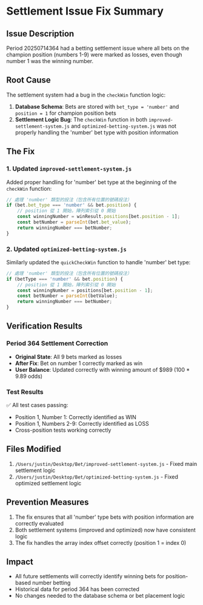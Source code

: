 # Settlement Issue Fix Summary

## Issue Description
Period 20250714364 had a betting settlement issue where all bets on the champion position (numbers 1-9) were marked as losses, even though number 1 was the winning number.

## Root Cause
The settlement system had a bug in the `checkWin` function logic:

1. **Database Schema**: Bets are stored with `bet_type = 'number'` and `position = 1` for champion position bets
2. **Settlement Logic Bug**: The `checkWin` function in both `improved-settlement-system.js` and `optimized-betting-system.js` was not properly handling the 'number' bet type with position information

## The Fix

### 1. Updated `improved-settlement-system.js`
Added proper handling for 'number' bet type at the beginning of the `checkWin` function:

```javascript
// 處理 'number' 類型的投注（包含所有位置的號碼投注）
if (bet.bet_type === 'number' && bet.position) {
    // position 從 1 開始，陣列索引從 0 開始
    const winningNumber = winResult.positions[bet.position - 1];
    const betNumber = parseInt(bet.bet_value);
    return winningNumber === betNumber;
}
```

### 2. Updated `optimized-betting-system.js`
Similarly updated the `quickCheckWin` function to handle 'number' bet type:

```javascript
// 處理 'number' 類型的投注（包含所有位置的號碼投注）
if (betType === 'number' && bet.position) {
    // position 從 1 開始，陣列索引從 0 開始
    const winningNumber = positions[bet.position - 1];
    const betNumber = parseInt(betValue);
    return winningNumber === betNumber;
}
```

## Verification Results

### Period 364 Settlement Correction
- **Original State**: All 9 bets marked as losses
- **After Fix**: Bet on number 1 correctly marked as win
- **User Balance**: Updated correctly with winning amount of $989 (100 * 9.89 odds)

### Test Results
✅ All test cases passing:
- Position 1, Number 1: Correctly identified as WIN
- Position 1, Numbers 2-9: Correctly identified as LOSS
- Cross-position tests working correctly

## Files Modified
1. `/Users/justin/Desktop/Bet/improved-settlement-system.js` - Fixed main settlement logic
2. `/Users/justin/Desktop/Bet/optimized-betting-system.js` - Fixed optimized settlement logic

## Prevention Measures
1. The fix ensures that all 'number' type bets with position information are correctly evaluated
2. Both settlement systems (improved and optimized) now have consistent logic
3. The fix handles the array index offset correctly (position 1 = index 0)

## Impact
- All future settlements will correctly identify winning bets for position-based number betting
- Historical data for period 364 has been corrected
- No changes needed to the database schema or bet placement logic